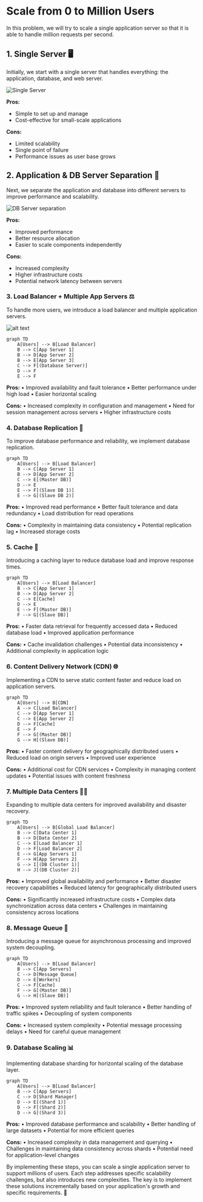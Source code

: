 # Scale from 0 to Million Users

In this problem, we will try to scale a single application server so that it is able to handle million requests per second.

## 1. Single Server 🖥️

Initially, we start with a single server that handles everything: the application, database, and web server.

![Single Server](image.png)

**Pros:**
- Simple to set up and manage
- Cost-effective for small-scale applications

**Cons:**
- Limited scalability
- Single point of failure
- Performance issues as user base grows

## 2. Application & DB Server Separation 🔀

Next, we separate the application and database into different servers to improve performance and scalability.

![DB Server separation](image-1.png)

**Pros:**
- Improved performance
- Better resource allocation
- Easier to scale components independently

**Cons:**
- Increased complexity
- Higher infrastructure costs
- Potential network latency between servers

### 3. Load Balancer + Multiple App Servers ⚖️

To handle more users, we introduce a load balancer and multiple application servers.


![alt text](image-2.png)

```mermaid
graph TD
    A[Users] --> B[Load Balancer]
    B --> C[App Server 1]
    B --> D[App Server 2]
    B --> E[App Server 3]
    C --> F[(Database Server)]
    D --> F
    E --> F
```

**Pros:**
• Improved availability and fault tolerance
• Better performance under high load
• Easier horizontal scaling

**Cons:**
• Increased complexity in configuration and management
• Need for session management across servers
• Higher infrastructure costs

### 4. Database Replication 🔄

To improve database performance and reliability, we implement database replication.

```mermaid
graph TD
    A[Users] --> B[Load Balancer]
    B --> C[App Server 1]
    B --> D[App Server 2]
    C --> E[(Master DB)]
    D --> E
    E --> F[(Slave DB 1)]
    E --> G[(Slave DB 2)]
```

**Pros:**
• Improved read performance
• Better fault tolerance and data redundancy
• Load distribution for read operations

**Cons:**
• Complexity in maintaining data consistency
• Potential replication lag
• Increased storage costs

### 5. Cache 💾

Introducing a caching layer to reduce database load and improve response times.

```mermaid
graph TD
    A[Users] --> B[Load Balancer]
    B --> C[App Server 1]
    B --> D[App Server 2]
    C --> E[Cache]
    D --> E
    E --> F[(Master DB)]
    F --> G[(Slave DB)]
```

**Pros:**
• Faster data retrieval for frequently accessed data
• Reduced database load
• Improved application performance

**Cons:**
• Cache invalidation challenges
• Potential data inconsistency
• Additional complexity in application logic

### 6. Content Delivery Network (CDN) 🌐

Implementing a CDN to serve static content faster and reduce load on application servers.

```mermaid
graph TD
    A[Users] --> B[CDN]
    A --> C[Load Balancer]
    C --> D[App Server 1]
    C --> E[App Server 2]
    D --> F[Cache]
    E --> F
    F --> G[(Master DB)]
    G --> H[(Slave DB)]
```

**Pros:**
• Faster content delivery for geographically distributed users
• Reduced load on origin servers
• Improved user experience

**Cons:**
• Additional cost for CDN services
• Complexity in managing content updates
• Potential issues with content freshness

### 7. Multiple Data Centers 🏢🏢

Expanding to multiple data centers for improved availability and disaster recovery.

```mermaid
graph TD
    A[Users] --> B[Global Load Balancer]
    B --> C[Data Center 1]
    B --> D[Data Center 2]
    C --> E[Load Balancer 1]
    D --> F[Load Balancer 2]
    E --> G[App Servers 1]
    F --> H[App Servers 2]
    G --> I[(DB Cluster 1)]
    H --> J[(DB Cluster 2)]
```

**Pros:**
• Improved global availability and performance
• Better disaster recovery capabilities
• Reduced latency for geographically distributed users

**Cons:**
• Significantly increased infrastructure costs
• Complex data synchronization across data centers
• Challenges in maintaining consistency across locations

### 8. Message Queue 📨

Introducing a message queue for asynchronous processing and improved system decoupling.

```mermaid
graph TD
    A[Users] --> B[Load Balancer]
    B --> C[App Servers]
    C --> D[Message Queue]
    D --> E[Workers]
    C --> F[Cache]
    F --> G[(Master DB)]
    G --> H[(Slave DB)]
```

**Pros:**
• Improved system reliability and fault tolerance
• Better handling of traffic spikes
• Decoupling of system components

**Cons:**
• Increased system complexity
• Potential message processing delays
• Need for careful queue management

### 9. Database Scaling 📊

Implementing database sharding for horizontal scaling of the database layer.

```mermaid
graph TD
    A[Users] --> B[Load Balancer]
    B --> C[App Servers]
    C --> D[Shard Manager]
    D --> E[(Shard 1)]
    D --> F[(Shard 2)]
    D --> G[(Shard 3)]
```

**Pros:**
• Improved database performance and scalability
• Better handling of large datasets
• Potential for more efficient queries

**Cons:**
• Increased complexity in data management and querying
• Challenges in maintaining data consistency across shards
• Potential need for application-level changes

By implementing these steps, you can scale a single application server to support millions of users. Each step addresses specific scalability challenges, but also introduces new complexities. The key is to implement these solutions incrementally based on your application's growth and specific requirements. 🚀